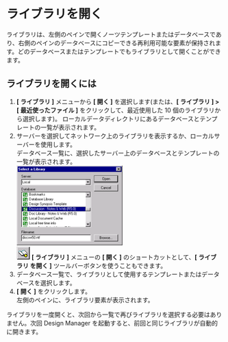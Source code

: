 # ライブラリを開く

ライブラリは、左側のペインで開くノーツテンプレートまたはデータベースであり、右側のペインのデータベースにコピーできる再利用可能な要素が保持されます。どのデータベースまたはテンプレートでもライブラリとして開くことができます。

## ライブラリを開くには
1. **[ ライブラリ ]** メニューから **[ 開く ]** を選択します(または、**[ ライブラリ ] > [ 最近使ったファイル ]** をクリックして、最近使用した 10 個のライブラリから選択します)。
   ローカルデータディレクトリにあるデータベースとテンプレートの一覧が表示されます。
2. サーバーを選択してネットワーク上のライブラリを表示するか、ローカルサーバーを使用します。  
   データベース一覧に、選択したサーバー上のデータベースとテンプレートの一覧が表示されます。  
   ![Select Library](img/libopening.png)   
   ![Toolbar icon](img/libopening2.png) **[ ライブラリ ]** メニューの **[ 開く ]** のショートカットとして、**[ ライブラリ を開く ]** ツールバーボタンを使うこともできます。
3. データベース一覧で、ライブラリとして使用するテンプレートまたはデータベースを選択します。
4. **[ 開く ]** をクリックします。  
   左側のペインに、ライブラリ要素が表示されます。

ライブラリを一度開くと、次回から一覧で再びライブラリを選択する必要はありません。次回 Design Manager を起動すると、前回と同じライブラリが自動的に開きます。